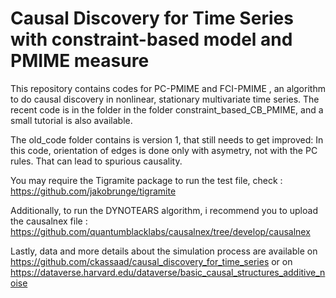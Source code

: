 # Causal Discovery for Time Series with constraint-based model and PMIME measure

This repository contains codes for PC-PMIME and FCI-PMIME , an algorithm to do causal discovery in nonlinear, stationary multivariate time series.
The recent code is in the folder in the folder constraint_based_CB_PMIME, and a small tutorial is also available.

The old_code folder contains is version 1, that still needs to get improved: In this code, orientation of edges is done only with asymetry, not with the PC rules. That can lead to spurious causality.

You may require the Tigramite package to run the test file, check : https://github.com/jakobrunge/tigramite

Additionally, to run the DYNOTEARS algorithm, i recommend you to upload the causalnex file : https://github.com/quantumblacklabs/causalnex/tree/develop/causalnex

Lastly, data and more details about the simulation process are available on https://github.com/ckassaad/causal_discovery_for_time_series or on https://dataverse.harvard.edu/dataverse/basic_causal_structures_additive_noise
